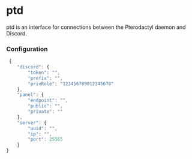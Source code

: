# ptd
ptd is an interface for connections between the Pterodactyl daemon and Discord.

### Configuration
```js
 {
	"discord": {
		"token": "",
		"prefix": "",
		"privRole": "123456789012345678"
	},
	"panel": {
		"endpoint": "", 
		"public": "",
		"private": ""
	},
	"server": {
		"uuid": "",
		"ip": "",
		"port": 25565
	}
}
```
